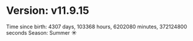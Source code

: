 # Version: v11.9.15
Time since birth: 4307 days, 103368 hours, 6202080 minutes, 372124800 seconds
Season: Summer ☀️

